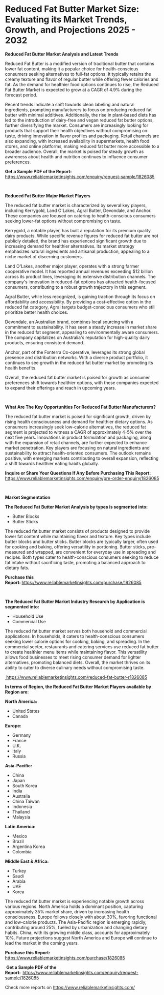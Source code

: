 <p><h1>Reduced Fat Butter Market Size: Evaluating its Market Trends, Growth, and Projections 2025 - 2032</h1></p><p><strong>Reduced Fat Butter Market Analysis and Latest Trends</strong></p>
<p><p>Reduced Fat Butter is a modified version of traditional butter that contains lower fat content, making it a popular choice for health-conscious consumers seeking alternatives to full-fat options. It typically retains the creamy texture and flavor of regular butter while offering fewer calories and fat. As the demand for healthier food options continues to rise, the Reduced Fat Butter Market is expected to grow at a CAGR of 4.9% during the forecast period. </p><p>Recent trends indicate a shift towards clean labeling and natural ingredients, prompting manufacturers to focus on producing reduced fat butter with minimal additives. Additionally, the rise in plant-based diets has led to the introduction of dairy-free and vegan reduced fat butter options, further diversifying the market. Consumers are increasingly looking for products that support their health objectives without compromising on taste, driving innovation in flavor profiles and packaging. Retail channels are also expanding, with increased availability in supermarkets, health food stores, and online platforms, making reduced fat butter more accessible to a broader audience. Overall, the market is poised for steady growth as awareness about health and nutrition continues to influence consumer preferences.</p></p>
<p><strong>Get a Sample PDF of the Report:&nbsp;</strong> <a href="https://www.reliablemarketinsights.com/enquiry/request-sample/1826085?utm_campaign=2244&utm_medium=2&utm_source=Github&utm_content=ia&utm_term=07042025&utm_id=reduced-fat-butter">https://www.reliablemarketinsights.com/enquiry/request-sample/1826085</a></p>
<p>&nbsp;</p>
<p><strong>Reduced Fat Butter Major Market Players</strong></p>
<p><p>The reduced fat butter market is characterized by several key players, including Kerrygold, Land O'Lakes, Agral Butter, Devondale, and Anchor. These companies are focused on catering to health-conscious consumers seeking lower-fat options without compromising on taste.</p><p>Kerrygold, a notable player, has built a reputation for its premium quality dairy products. While specific revenue figures for reduced fat butter are not publicly detailed, the brand has experienced significant growth due to increasing demand for healthier alternatives. Its market strategy emphasizes natural ingredients and artisanal production, appealing to a niche market of discerning customers.</p><p>Land O'Lakes, another major player, operates with a strong farmer cooperative model. It has reported annual revenues exceeding $12 billion across its product lines, leveraging its extensive distribution channels. The company's innovation in reduced-fat options has attracted health-focused consumers, contributing to a robust growth trajectory in this segment.</p><p>Agral Butter, while less recognized, is gaining traction through its focus on affordability and accessibility. By providing a cost-effective option in the reduced fat category, Agral targets budget-conscious consumers who still prioritize better health choices.</p><p>Devondale, an Australian brand, combines local sourcing with a commitment to sustainability. It has seen a steady increase in market share in the reduced fat segment, appealing to environmentally aware consumers. The company capitalizes on Australia's reputation for high-quality dairy products, ensuring consistent demand.</p><p>Anchor, part of the Fonterra Co-operative, leverages its strong global presence and distribution networks. With a diverse product portfolio, it continues to see growth in the reduced fat butter market by promoting its health benefits.</p><p>Overall, the reduced fat butter market is poised for growth as consumer preferences shift towards healthier options, with these companies expected to expand their offerings and reach in upcoming years.</p></p>
<p>&nbsp;</p>
<p><strong>What Are The Key Opportunities For Reduced Fat Butter Manufacturers?</strong></p>
<p><p>The reduced fat butter market is poised for significant growth, driven by rising health consciousness and demand for healthier dietary options. As consumers increasingly seek low-calorie alternatives, the reduced fat segment is projected to witness a CAGR of approximately 4-5% over the next five years. Innovations in product formulation and packaging, along with the expansion of retail channels, are further expected to enhance market penetration. Key players are focusing on natural ingredients and sustainability to attract health-oriented consumers. The outlook remains positive, with emerging markets contributing to overall expansion, reflecting a shift towards healthier eating habits globally.</p></p>
<p><strong>Inquire or Share Your Questions If Any Before Purchasing This Report:</strong> <a href="https://www.reliablemarketinsights.com/enquiry/pre-order-enquiry/1826085?utm_campaign=2244&utm_medium=2&utm_source=Github&utm_content=ia&utm_term=07042025&utm_id=reduced-fat-butter">https://www.reliablemarketinsights.com/enquiry/pre-order-enquiry/1826085</a></p>
<p>&nbsp;</p>
<p><strong>Market Segmentation</strong></p>
<p><strong>The Reduced Fat Butter Market Analysis by types is segmented into:</strong></p>
<p><ul><li>Butter Blocks</li><li>Butter Sticks</li></ul></p>
<p><p>The reduced fat butter market consists of products designed to provide lower fat content while maintaining flavor and texture. Key types include butter blocks and butter sticks. Butter blocks are typically larger, often used for cooking and baking, offering versatility in portioning. Butter sticks, pre-measured and wrapped, are convenient for everyday use in spreading and recipes. Both types cater to health-conscious consumers seeking to reduce fat intake without sacrificing taste, promoting a balanced approach to dietary fats.</p></p>
<p><strong>Purchase this Report:&nbsp;</strong><a href="https://www.reliablemarketinsights.com/purchase/1826085?utm_campaign=2244&utm_medium=2&utm_source=Github&utm_content=ia&utm_term=07042025&utm_id=reduced-fat-butter">https://www.reliablemarketinsights.com/purchase/1826085</a></p>
<p>&nbsp;</p>
<p><strong>The Reduced Fat Butter Market Industry Research by Application is segmented into:</strong></p>
<p><ul><li>Household Use</li><li>Commercial Use</li></ul></p>
<p><p>The reduced fat butter market serves both household and commercial applications. In households, it caters to health-conscious consumers seeking lower calorie options for cooking, baking, and spreading. In the commercial sector, restaurants and catering services use reduced fat butter to create healthier menu items while maintaining flavor. This versatility allows food businesses to meet rising consumer demand for lighter alternatives, promoting balanced diets. Overall, the market thrives on its ability to cater to diverse culinary needs without compromising taste.</p></p>
<p><a href="https://www.reliablemarketinsights.com/reduced-fat-butter-r1826085?utm_campaign=2244&utm_medium=2&utm_source=Github&utm_content=ia&utm_term=07042025&utm_id=reduced-fat-butter">&nbsp;https://www.reliablemarketinsights.com/reduced-fat-butter-r1826085</a></p>
<p><strong>In terms of Region, the Reduced Fat Butter Market Players available by Region are:</strong></p>
<p>
    <p> <strong> North America: </strong>
        <ul>
            <li>United States</li>
            <li>Canada</li>
        </ul>
        </p> 
    <p> <strong> Europe: </strong>
        <ul>
            <li>Germany</li>
            <li>France</li>
            <li>U.K.</li>
            <li>Italy</li>
            <li>Russia</li>
        </ul>
        </p> 
    <p> <strong> Asia-Pacific: </strong>
        <ul>
            <li>China</li>
            <li>Japan</li>
            <li>South Korea</li>
            <li>India</li>
            <li>Australia</li>
            <li>China Taiwan</li>
            <li>Indonesia</li>
            <li>Thailand</li>
            <li>Malaysia</li>
        </ul>
        </p> 
    <p> <strong> Latin America: </strong>
        <ul>
            <li>Mexico</li>
            <li>Brazil</li>
            <li>Argentina Korea</li>
            <li>Colombia</li>
        </ul>
        </p> 
    <p> <strong> Middle East & Africa: </strong>
        <ul>
            <li>Turkey</li>
            <li>Saudi</li>
            <li>Arabia</li>
            <li>UAE</li>
            <li>Korea</li>
        </ul>
    </p>
    </p>
<p><p>The reduced fat butter market is experiencing notable growth across various regions. North America holds a dominant position, capturing approximately 35% market share, driven by increasing health consciousness. Europe follows closely with about 30%, favoring functional and low-calorie products. The Asia-Pacific region is emerging rapidly, contributing around 25%, fueled by urbanization and changing dietary habits. China, with its growing middle class, accounts for approximately 10%. Future projections suggest North America and Europe will continue to lead the market in the coming years.</p></p>
<p><strong>Purchase this Report: </strong><a href="https://www.reliablemarketinsights.com/purchase/1826085?utm_campaign=2244&utm_medium=2&utm_source=Github&utm_content=ia&utm_term=07042025&utm_id=reduced-fat-butter">https://www.reliablemarketinsights.com/purchase/1826085</a></p>
<p>&nbsp;<strong>Get a Sample PDF of the Report:&nbsp;&nbsp;</strong><a href="https://www.reliablemarketinsights.com/enquiry/request-sample/1826085?utm_campaign=2244&utm_medium=2&utm_source=Github&utm_content=ia&utm_term=07042025&utm_id=reduced-fat-butter">https://www.reliablemarketinsights.com/enquiry/request-sample/1826085</a></p>
<p><strong></strong></p>
<p>Check more reports on <a href="https://www.reliablemarketinsights.com/?utm_campaign=2244&utm_medium=2&utm_source=Github&utm_content=ia&utm_term=07042025&utm_id=reduced-fat-butter">https://www.reliablemarketinsights.com/</a></p>